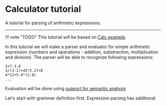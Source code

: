 # Calculator tutorial

A tutorial for parsing of arithmetic expressions.

---

!!! note "TODO"
    This tutorial will be based on [Calc example](https://github.com/igordejanovic/Arpeggio/tree/master/examples/calc).

In this tutorial we will make a parser and evaluator for simple arithmetic expression
(numbers and operations - addition, substraction, multiplication and division).
The parser will be able to recognize following expressions:

    2+7-3.6
    3/(3-1)+45*2.17+8
    4*12+5-4*(2-8)
    ...

Evaluation will be done using [support for semantic analysis](../semantics.md)


Let's start with grammar definition first. Expression parsing has additional


